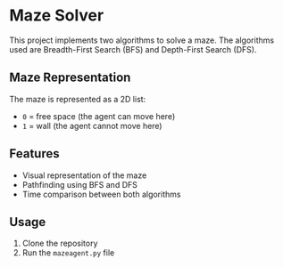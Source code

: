 # Maze Solver

This project implements two algorithms to solve a maze. The algorithms used are Breadth-First Search (BFS) and Depth-First Search (DFS). 

## Maze Representation

The maze is represented as a 2D list:

- `0` = free space (the agent can move here)
- `1` = wall (the agent cannot move here)

## Features

- Visual representation of the maze
- Pathfinding using BFS and DFS
- Time comparison between both algorithms

## Usage

1. Clone the repository
2. Run the `mazeagent.py` file
